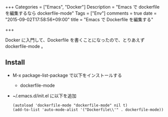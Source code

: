 +++
Categories = ["Emacs", "Docker"]
Description = "Emacs で dockerfile を編集するなら dockerfile-mode"
Tags = ["Env"]
comments = true
date = "2015-09-02T17:58:56+09:00"
title = "Emacs で Dockerfile を編集する"

+++

Docker に入門して、Dockerfile を書くことになったので、とりあえず dockerfile-mode 。

<!--more-->

## Install

-   M-x package-list-package で以下をインストールする
    - dockerfile-mode

-   ~/.emacs.d/init.el に以下を追加

    ~~~clike
    (autoload 'dockerfile-mode "dockerfile-mode" nil t)
    (add-to-list 'auto-mode-alist '("Dockerfile\\'" . dockerfile-mode))
    ~~~
